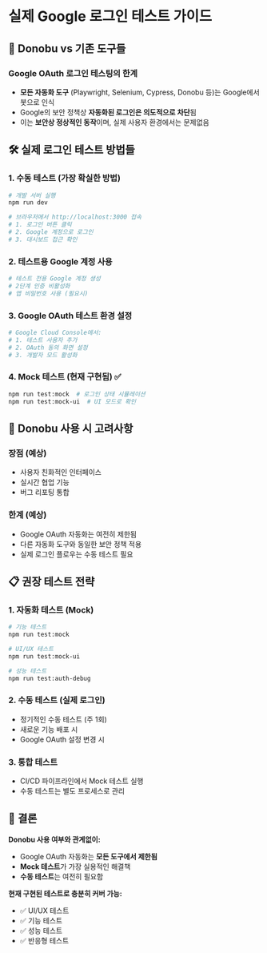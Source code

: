 # 실제 Google 로그인 테스트 가이드

## 🎯 Donobu vs 기존 도구들

### Google OAuth 로그인 테스팅의 한계

- **모든 자동화 도구** (Playwright, Selenium, Cypress, Donobu 등)는 Google에서 봇으로 인식
- Google의 보안 정책상 **자동화된 로그인은 의도적으로 차단**됨
- 이는 **보안상 정상적인 동작**이며, 실제 사용자 환경에서는 문제없음

## 🛠️ 실제 로그인 테스트 방법들

### 1. 수동 테스트 (가장 확실한 방법)

```bash
# 개발 서버 실행
npm run dev

# 브라우저에서 http://localhost:3000 접속
# 1. 로그인 버튼 클릭
# 2. Google 계정으로 로그인
# 3. 대시보드 접근 확인
```

### 2. 테스트용 Google 계정 사용

```bash
# 테스트 전용 Google 계정 생성
# 2단계 인증 비활성화
# 앱 비밀번호 사용 (필요시)
```

### 3. Google OAuth 테스트 환경 설정

```bash
# Google Cloud Console에서:
# 1. 테스트 사용자 추가
# 2. OAuth 동의 화면 설정
# 3. 개발자 모드 활성화
```

### 4. Mock 테스트 (현재 구현됨) ✅

```bash
npm run test:mock  # 로그인 상태 시뮬레이션
npm run test:mock-ui  # UI 모드로 확인
```

## 🔧 Donobu 사용 시 고려사항

### 장점 (예상)

- 사용자 친화적인 인터페이스
- 실시간 협업 기능
- 버그 리포팅 통합

### 한계 (예상)

- Google OAuth 자동화는 여전히 제한됨
- 다른 자동화 도구와 동일한 보안 정책 적용
- 실제 로그인 플로우는 수동 테스트 필요

## 📋 권장 테스트 전략

### 1. 자동화 테스트 (Mock)

```bash
# 기능 테스트
npm run test:mock

# UI/UX 테스트
npm run test:mock-ui

# 성능 테스트
npm run test:auth-debug
```

### 2. 수동 테스트 (실제 로그인)

- 정기적인 수동 테스트 (주 1회)
- 새로운 기능 배포 시
- Google OAuth 설정 변경 시

### 3. 통합 테스트

- CI/CD 파이프라인에서 Mock 테스트 실행
- 수동 테스트는 별도 프로세스로 관리

## 🎯 결론

**Donobu 사용 여부와 관계없이:**

- Google OAuth 자동화는 **모든 도구에서 제한됨**
- **Mock 테스트**가 가장 실용적인 해결책
- **수동 테스트**는 여전히 필요함

**현재 구현된 테스트로 충분히 커버 가능:**

- ✅ UI/UX 테스트
- ✅ 기능 테스트
- ✅ 성능 테스트
- ✅ 반응형 테스트
